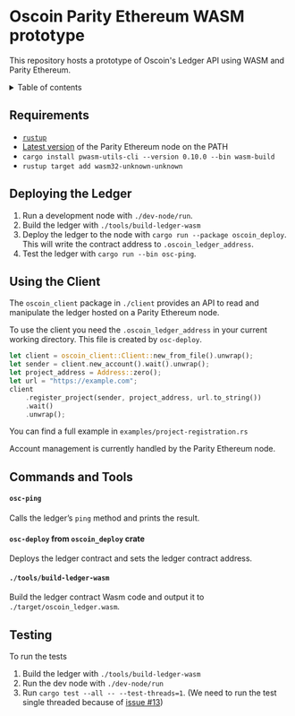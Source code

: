 Oscoin Parity Ethereum WASM prototype
=====================================

This repository hosts a prototype of Oscoin's Ledger API using WASM and Parity Ethereum.

<details>
  <summary>Table of contents</summary>

<!-- toc -->

- [Requirements](#requirements)
- [Deploying the Ledger](#deploying-the-ledger)
- [Using the Client](#using-the-client)
- [Commands and Tools](#commands-and-tools)
    + [`osc-ping`](#osc-ping)
    + [`osc-deploy` from `oscoin_deploy` crate](#osc-deploy-from-oscoin_deploy-crate)
    + [`./tools/build-ledger-wasm`](#toolsbuild-ledger-wasm)
- [Testing](#testing)

<!-- tocstop -->

</details>


Requirements
------------

* [`rustup`](https://github.com/rust-lang/rustup.rs/)
* [Latest version][peth-release] of the Parity Ethereum node on the PATH
* `cargo install pwasm-utils-cli --version 0.10.0 --bin wasm-build`
* `rustup target add wasm32-unknown-unknown`

[peth-release]: https://github.com/paritytech/parity-ethereum/releases/latest

Deploying the Ledger
--------------------

1. Run a development node with `./dev-node/run`.
1. Build the ledger with `./tools/build-ledger-wasm`
1. Deploy the ledger to the node with `cargo run --package oscoin_deploy`. This will
   write the contract address to `.oscoin_ledger_address`.
1. Test the ledger with `cargo run --bin osc-ping`.

Using the Client
----------------

The `oscoin_client` package in `./client` provides an API to read and manipulate
the ledger hosted on a Parity Ethereum node.

To use the client you need the `.oscoin_ledger_address` in your current working
directory. This file is created by `osc-deploy`.

~~~rust
let client = oscoin_client::Client::new_from_file().unwrap();
let sender = client.new_account().wait().unwrap();
let project_address = Address::zero();
let url = "https://example.com";
client
    .register_project(sender, project_address, url.to_string())
    .wait()
    .unwrap();
~~~

You can find a full example in `examples/project-registration.rs`

Account management is currently handled by the Parity Ethereum node.

Commands and Tools
------------------

#### `osc-ping`

Calls the ledger’s `ping` method and prints the result.

#### `osc-deploy` from `oscoin_deploy` crate

Deploys the ledger contract and sets the ledger contract address.

#### `./tools/build-ledger-wasm`

Build the ledger contract Wasm code and output it to `./target/oscoin_ledger.wasm`.

Testing
-------

To run the tests
1. Build the ledger with `./tools/build-ledger-wasm`
2. Run the dev node with `./dev-node/run`
3. Run `cargo test --all -- --test-threads=1`. (We need to run the test single
   threaded because of [issue #13][issue-13])

[issue-13]: https://github.com/oscoin/oscoin-parity-wasm-prototype/issues/13
